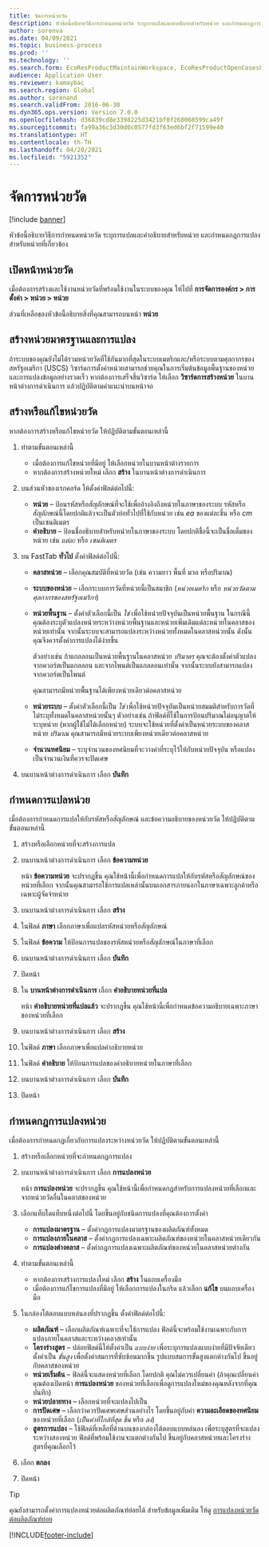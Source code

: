 ```yaml
---
title: จัดการหน่วยวัด
description: หัวข้อนี้อธิบายวิธีการกำหนดหน่วยวัด ระบุการแปลและคำอธิบายสำหรับหน่วย และกำหนดกฎการแปลงสำหรับหน่วยที่เกี่ยวข้อง
author: sorenva
ms.date: 04/09/2021
ms.topic: business-process
ms.prod: ''
ms.technology: ''
ms.search.form: EcoResProductMaintainWorkspace, EcoResProductOpenCasesFormPart, UnitOfMeasure, UnitOfMeasureReportingTranslation, UnitOfMeasureTranslation, UnitOfMeasureConversion, UnitOfMeasureConversionEditOrCreate, UnitOfMeasureLookup, UnitOfMeasureCalculator, UnitOfMeasureWizard, UnitOfMeasureLookupTest
audience: Application User
ms.reviewer: kamaybac
ms.search.region: Global
ms.author: sorenand
ms.search.validFrom: 2016-06-30
ms.dyn365.ops.version: Version 7.0.0
ms.openlocfilehash: d36839cd8e3398225d3421bf0f268068599ca49f
ms.sourcegitcommit: fa99a36c3d30d0c0577fd3f63ed6bf2f71599e40
ms.translationtype: HT
ms.contentlocale: th-TH
ms.lasthandoff: 04/20/2021
ms.locfileid: "5921352"
---
```

# <a name="manage-units-of-measure"></a>จัดการหน่วยวัด

[!include [banner](../../includes/banner.md)]

หัวข้อนี้อธิบายวิธีการกำหนดหน่วยวัด ระบุการแปลและคำอธิบายสำหรับหน่วย และกำหนดกฎการแปลงสำหรับหน่วยที่เกี่ยวข้อง

## <a name="open-the-units-page"></a>เปิดหน้าหน่วยวัด

เมื่อต้องการสร้างและใช้งานหน่วยวัดที่พร้อมใช้งานในระบบของคุณ ให้ไปที่ **การจัดการองค์กร \> การตั้งค่า \> หน่วย \> หน่วย**

ส่วนที่เหลือของหัวข้อนี้อธิบายสิ่งที่คุณสามารถบนหน้า **หน่วย**

## <a name="create-standard-units-and-conversions"></a>สร้างหน่วยมาตรฐานและการแปลง

ถ้าระบบของคุณยังไม่ได้รวมหน่วยวัดที่ใช้กันมากที่สุดในระบบเมตริกและ/หรือระบบตามศุลกากรของสหรัฐอเมริกา (USCS) วิซาร์ดการตั้งค่าหน่วยสามารถช่วยคุณในการเริ่มต้นข้อมูลพื้นฐานของหน่วยและการแปลงข้อมูลอย่างรวดเร็ว หากต้องการเสร็จสิ้นวิซาร์ด ให้เลือก **วิซาร์ดการสร้างหน่วย** ในบานหน้าต่างการดำเนินการ แล้วปฏิบัติตามคําแนะนําบนหน้าจอ

## <a name="create-or-edit-a-unit-of-measure"></a>สร้างหรือแก้ไขหน่วยวัด

หากต้องการสร้างหรือแก้ไขหน่วยวัด ให้ปฏิบัติตามขั้นตอนเหล่านี้

1. ทำตามขั้นตอนเหล่านี้

    - เมื่อต้องการแก้ไขหน่วยที่มีอยู่ ให้เลือกหน่วยในบานหน้าต่างรายการ
    - หากต้องการสร้างหน่วยใหม่ เลือก **สร้าง** ในบานหน้าต่างการดำเนินการ

1. บนส่วนหัวของเรกคอร์ด ให้ตั้งค่าฟิลด์ต่อไปนี้:

    - **หน่วย** – ป้อนรหัสหรือสัญลักษณ์ที่จะใช้เพื่ออ้างอิงถึงหน่วยในภาษาของระบบ รหัสหรือสัญลักษณ์นี้โดยปกติแล้วจะเป็นตัวย่อทั่วไปที่ใช้กับหน่วย เช่น *ea* ของแต่ละชิ้น หรือ *cm* เป็นเซนติเมตร
    - **คำอธิบาย** – ป้อนชื่ออธิบายสำหรับหน่วยในภาษาของระบบ โดยปกติชื่อนี้จะเป็นชื่อเต็มของหน่วย เช่น *แต่ละ* หรือ *เซนติเมตร*

1. บน FastTab **ทั่วไป** ตั้งค่าฟิลด์ต่อไปนี้:<!-- KFM: confirm this:    - **Fixed unit assignment** and **Fixed unit** – These fields have an effect only if you're using the Microsoft Retail Essentials product. If the current unit can be mapped to one of the fixed units that are used by Retail Essentials, set the **Fixed unit assignment** option to *Yes*. Then select the fixed unit in the **Fixed unit** field. -->

    - **คลาสหน่วย** – เลือกคุณสมบัติที่หน่วยวัด (เช่น ความยาว พื้นที่ มวล หรือปริมาณ)
    - **ระบบของหน่วย** – เลือกระบบการวัดที่หน่วยนี้เป็นสมาชิก (*หน่วยเมตริก* หรือ *หน่วยวัดตามศุลกากรของสหรัฐอเมริกา*)
    - **หน่วยพื้นฐาน** – ตั้งค่าตัวเลือกนี้เป็น *ใช่* เพื่อใช้หน่วยปัจจุบันเป็นหน่วยพื้นฐาน ในกรณีนี้ คุณต้องระบุตัวแปลงหน่วยระหว่างหน่วยพื้นฐานและหน่วยเพิ่มเติมแต่ละหน่วยในคลาสของหน่วยเท่านั้น จากนั้นระบบจะสามารถแปลงระหว่างหน่วยทั้งหมดในคลาสหน่วยนั้น ดังนั้น คุณจึงควรตั้งค่าการแปลงได้ง่ายขึ้น

        ตัวอย่างเช่น ถ้าแกลลอนเป็นหน่วยพื้นฐานในคลาสหน่วย *ปริมาตร* คุณจะต้องตั้งค่าตัวแปลงจากควอร์ตเป็นแกลลอน และจากไพนต์เป็นแกลลอนเท่านั้น จากนั้นระบบยังสามารถแปลงจากควอร์ตเป็นไพนต์

        คุณสามารถมีหน่วยพื้นฐานได้เพียงหน่วยเดียวต่อคลาสหน่วย

    - **หน่วยระบบ** – ตั้งค่าตัวเลือกนี้เป็น *ใช่* เพื่อใช้หน่วยปัจจุบันเป็นหน่วยสมมติสำหรับการวัดที่ไม่ระบุทั้งหมดในคลาสหน่วยนั้นๆ ตัวอย่างเช่น ถ้าฟิลด์ที่ใช้ในการป้อนปริมาณไม่อนุญาตให้ระบุหน่วย (หากผู้ใช้ไม่ได้เลือกหน่วย) ระบบจะใช้หน่วยที่ตั้งค่าเป็นหน่วยระบบของคลาสหน่วย *ปริมาณ* คุณสามารถมีหน่วยระบบเพียงหน่วยเดียวต่อคลาสหน่วย
    - **จํานวนทศนิยม** – ระบุจํานวนของทศนิยมที่จะวางค่าที่ระบุไว้ให้กับหน่วยปัจจุบัน หรือแปลงเป็นจํานวนเงินที่ควรจะปัดเศษ

1. บนบานหน้าต่างการดำเนินการ เลือก **บันทึก**

## <a name="define-unit-translations"></a>กำหนดการแปลหน่วย

เมื่อต้องการกําหนดการแปลให้กับรหัสหรือสัญลักษณ์ และข้อความอธิบายของหน่วยวัด ให้ปฏิบัติตามขั้นตอนเหล่านี้

1. สร้างหรือเลือกหน่วยที่จะสร้างการแปล
1. บนบานหน้าต่างการดำเนินการ เลือก **ข้อความหน่วย**

    หน้า **ข้อความหน่วย** จะปรากฏขึ้น คุณใช้หน้านี้เพื่อกําหนดการแปลให้กับรหัสหรือสัญลักษณ์ของหน่วยที่เลือก จากนั้นคุณสามารถใช้การแปลเหล่านั้นบนเอกสารภายนอกในภาษาเฉพาะลูกค้าหรือเฉพาะผู้จัดจำหน่าย

1. บนบานหน้าต่างการดำเนินการ เลือก **สร้าง**
1. ในฟิลด์ **ภาษา** เลือกภาษาเพื่อแปลรหัสหน่วยหรือสัญลักษณ์
1. ในฟิลด์ **ข้อความ** ให้ป้อนการแปลของรหัสหน่วยหรือสัญลักษณ์ในภาษาที่เลือก
1. บนบานหน้าต่างการดำเนินการ เลือก **บันทึก**
1. ปิดหน้า
1. ใน **บานหน้าต่างการดำเนินการ** เลือก **คำอธิบายหน่วยที่แปล**

    หน้า **คำอธิบายหน่วยที่แปลแล้ว** จะปรากฏขึ้น คุณใช้หน้านี้เพื่อกําหนดข้อความอธิบายเฉพาะภาษาของหน่วยที่เลือก

1. บนบานหน้าต่างการดำเนินการ เลือก **สร้าง**
1. ในฟิลด์ **ภาษา** เลือกภาษาเพื่อแปลคำอธิบายหน่วย
1. ในฟิลด์ **คำอธิบาย** ให้ป้อนการแปลของคำอธิบายหน่วยในภาษาที่เลือก
1. บนบานหน้าต่างการดำเนินการ เลือก **บันทึก**
1. ปิดหน้า

## <a name="define-unit-conversion-rules"></a>กำหนดกฎการแปลงหน่วย

เมื่อต้องการกําหนดกฎเกี่ยวกับการแปลงระหว่างหน่วยวัด ให้ปฏิบัติตามขั้นตอนเหล่านี้

1. สร้างหรือเลือกหน่วยที่จะกำหนดกฎการแปลง
1. บนบานหน้าต่างการดำเนินการ เลือก **การแปลงหน่วย**

    หน้า **การแปลงหน่วย** จะปรากฏขึ้น คุณใช้หน้านี้เพื่อกำหนดกฎสำหรับการแปลงหน่วยที่เลือกและจากหน่วยวัดอื่นในคลาสของหน่วย

1. เลือกแท็บใดแท็บหนึ่งต่อไปนี้ โดยขึ้นอยู่กับชนิดการแปลงที่คุณต้องการตั้งค่า

    - **การแปลงมาตรฐาน** – ตั้งค่ากฎการแปลงมาตรฐานของผลิตภัณฑ์ทั้งหมด
    - **การแปลงภายในคลาส** – ตั้งค่ากฎการแปลงเฉพาะผลิตภัณฑ์ของหน่วยในคลาสหน่วยเดียวกัน
    - **การแปลงต่างคลาส** – ตั้งค่ากฎการแปลงเฉพาะผลิตภัณฑ์ของหน่วยในคลาสหน่วยต่างกัน

1. ทำตามขั้นตอนเหล่านี้

    - หากต้องการสร้างการแปลงใหม่ เลือก **สร้าง** ในแถบเครื่องมือ
    - เมื่อต้องการแก้ไขการแปลงที่มีอยู่ ให้เลือกการแปลงในกริด แล้วเลือก **แก้ไข** บนแถบเครื่องมือ

1. ในกล่องโต้ตอบแบบหล่นลงที่ปรากฏขึ้น ตั้งค่าฟิลด์ต่อไปนี้:

    - **ผลิตภัณฑ์** – เลือกผลิตภัณฑ์เฉพาะที่จะใช้การแปลง ฟิลด์นี้จะพร้อมใช้งานเฉพาะกับการแปลงภายในคลาสและระหว่างคลาสเท่านั้น
    - **โครงร่างสูตร** – ปล่อยฟิลด์นี้ให้ตั้งค่าเป็น *แบบง่าย* เพื่อระบุการแปลงแบบง่ายที่มีปัจจัยเดียว ตั้งค่าเป็น *ขั้นสูง* เพื่อตั้งค่าสมการที่ซับซ้อนมากขึ้น รูปแบบสมการขั้นสูงแตกต่างกันไป ขึ้นอยู่กับคลาสของหน่วย
    - **หน่วยเริ่มต้น** – ฟิลด์นี้จะแสดงหน่วยที่เลือก โดยปกติ คุณไม่ควรเปลี่ยนค่า (ถ้าคุณเปลี่ยนค่า คุณต้องเปิดหน้า **การแปลงหน่วย** ของหน่วยที่เลือกเพื่อดูการแปลงใหม่ของคุณหลังจากที่คุณบันทึก)
    - **หน่วยปลายทาง** – เลือกหน่วยที่จะแปลงไปเป็น
    - **การปัดเศษ** – เลือกว่าควรปัดเศษเศษส่วนอย่างไร โดยขึ้นอยู่กับค่า **ความละเอียดของทศนิยม** ของหน่วยที่เลือก (*เป็นค่าที่ใกล้ที่สุด* *ขึ้น* หรือ *ลง*)
    - **สูตรการแปลง** – ใช้ฟิลด์ที่เหลือที่ด้านบนของกล่องโต้ตอบแบบหล่นลง เพื่อระบุสูตรที่จะแปลงระหว่างสองหน่วย ฟิลด์ที่พร้อมใช้งานจะแตกต่างกันไป ขึ้นอยู่กับคลาสหน่วยและโครงร่างสูตรที่คุณเลือกไว้

1. เลือก **ตกลง**
1. ปิดหน้า

> [!TIP]
> คุณยังสามารถตั้งค่าการแปลงหน่วยต่อผลิตภัณฑ์ย่อยได้ สำหรับข้อมูลเพิ่มเติม ให้ดู [การแปลงหน่วยวัดต่อผลิตภัณฑ์ย่อย](../uom-conversion-per-product-variant.md)

[!INCLUDE[footer-include](../../../includes/footer-banner.md)]
